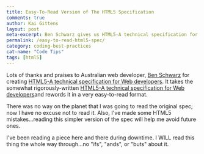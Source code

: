 ```yaml
---
title: Easy-To-Read Version of The HTML5 Specification
comments: true
author: Kai Gittens
layout: post
meta-excerpt: Ben Schwarz gives us HTML5-A technical specification for Web developers, translating WHATWG's HTML5 arduous spec into layman's terms
permalink: /easy-to-read-html5-spec/
category: coding-best-practices
cat-name: "Code Tips"
tags: [html5]
---
```

Lots of thanks and praises to Australian web developer, [Ben Schwarz][1] for creating [HTML5-A technical specification for Web developers][2]. It takes the somewhat rigorously-written [HTML5-A technical specification for Web developers][3]and rewords it in a very easy-to-read format.



There was no way on the planet that I was going to read the original spec; now I have no excuse not to read it.  Also, I've made some HTML5 mistakes...reading this simpler version of the spec will help me avoid future ones.

I've been reading a piece here and there during downtime.  I WILL read this thing the whole way through...no "ifs", "ands", or "buts" about it.

 [1]: http://twitter.com/benschwarz
 [2]: http://developers.whatwg.org/
 [3]: http://www.whatwg.org/specs/web-apps/current-work/multipage/